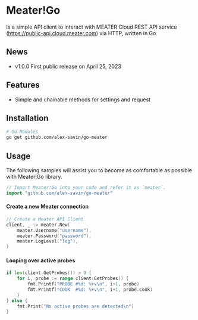 # Meater!Go
Is a simple API client to interact with MEATER Cloud REST API service (https://public-api.cloud.meater.com) via HTTP, written in Go

## News
  * v1.0.0 First public release on April 25, 2023

## Features
  * Simple and chainable methods for settings and request

## Installation
```bash
# Go Modules
go get github.com/alex-savin/go-meater
```

## Usage
The following samples will assist you to become as comfortable as possible with Meater!Go library.
```go
// Import Meater!Go into your code and refer it as `meater`.
import "github.com/alex-savin/go-meater"
```

#### Create a new Meater connection
```go
// Create a Meater API Client
client, _ := meater.New(
	meater.Username("username"),
	meater.Password("password"),
	meater.LogLevel("log"),
)
```

#### Looping over active probes
```go
if len(client.GetProbes()) > 0 {
	for i, probe := range client.GetProbes() {
		fmt.Printf("PROBE #%d: %+v\n", i+1, probe)
		fmt.Printf("COOK  #%d: %+v\n", i+1, probe.Cook)
	}
} else {
    fmt.Print("No active probes are detected\n")
}
```
